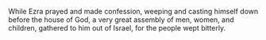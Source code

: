 While Ezra prayed and made confession, weeping and casting himself down before the house of God, a very great assembly of men, women, and children, gathered to him out of Israel, for the people wept bitterly.
